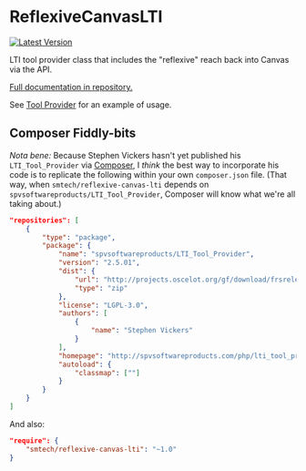 # ReflexiveCanvasLTI

[![Latest Version](https://img.shields.io/packagist/v/smtech/reflexive-canvas-lti.svg)](https://packagist.org/packages/smtech/reflexive-canvas-lti)

LTI tool provider class that includes the \"reflexive\" reach back into Canvas via the API.

[Full documentation in repository.](https://htmlpreview.github.io/?https://raw.githubusercontent.com/smtech/reflexive-canvas-lti/master/doc/namespaces/smtech.ReflexiveCanvasLTI.html)

See [Tool Provider](https://github.com/smtech/reflexive-canvas-lti/tree/master/examples/tool-provider) for an example of usage.

## Composer Fiddly-bits

_Nota bene:_ Because Stephen Vickers hasn't yet published his `LTI_Tool_Provider` via [Composer](http://getcomposer.org), I _think_ the best way to incorporate his code is to replicate the following within your own `composer.json` file. (That way, when `smtech/reflexive-canvas-lti` depends on `spvsoftwareproducts/LTI_Tool_Provider`, Composer will know what we're all taking about.)

```JSON
"repositories": [
    {
        "type": "package",
        "package": {
            "name": "spvsoftwareproducts/LTI_Tool_Provider",
            "version": "2.5.01",
            "dist": {
                "url": "http://projects.oscelot.org/gf/download/frsrelease/956/6025/LTI_Tool_Provider-2.5.01.zip",
                "type": "zip"
            },
            "license": "LGPL-3.0",
            "authors": [
                {
                    "name": "Stephen Vickers"
                }
            ],
            "homepage": "http://spvsoftwareproducts.com/php/lti_tool_provider/",
            "autoload": {
                "classmap": [""]
            }
        }
    }
]
```

And also:

```JSON
"require": {
    "smtech/reflexive-canvas-lti": "~1.0"
}
```
